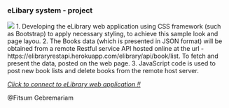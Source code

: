 
### eLibary system  - project 
  <img src='./eLibary.jpg'/>
1. Developing the eLibrary web application using CSS framework (such as Bootstrap) to apply necessary styling, to achieve this sample look and page layou.
2. The Books data (which is presented in JSON format)  will be obtained from a remote Restful service API hosted online at the url - https://elibraryrestapi.herokuapp.com/elibrary/api/book/list. To fetch and present the data, posted on the web page.
3. JavaScript code is used to post new book lists and delete books from the remote host server. 

[*Click to connect to  eLibrary web application !!* ](https://fitsum-elibrary.netlify.com/index.html) 


@Fitsum Gebremariam 
 
